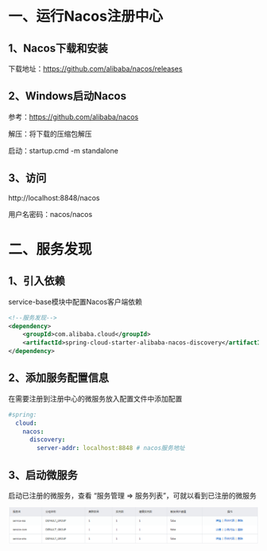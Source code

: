 # 一、运行Nacos注册中心

## 1、Nacos下载和安装

下载地址：https://github.com/alibaba/nacos/releases

 

## 2、Windows启动Nacos

参考：https://github.com/alibaba/nacos

解压：将下载的压缩包解压



启动：startup.cmd -m standalone

## 3、访问

http://localhost:8848/nacos

用户名密码：nacos/nacos



# 二、服务发现

## 1、引入依赖

service-base模块中配置Nacos客户端依赖 

```xml
<!--服务发现-->
<dependency>
    <groupId>com.alibaba.cloud</groupId>
    <artifactId>spring-cloud-starter-alibaba-nacos-discovery</artifactId>
</dependency>
```

## 2、添加服务配置信息

在需要注册到注册中心的微服务放入配置文件中添加配置 

```yaml
#spring:
  cloud:
    nacos:
      discovery:
        server-addr: localhost:8848 # nacos服务地址
```

## 3、启动微服务

启动已注册的微服务，查看 “服务管理 => 服务列表”，可就以看到已注册的微服务

![img](https://raw.githubusercontent.com/Eneru7/img/main/img_folder/8600b083-591e-49f3-9fba-92759d7398bb.png)

